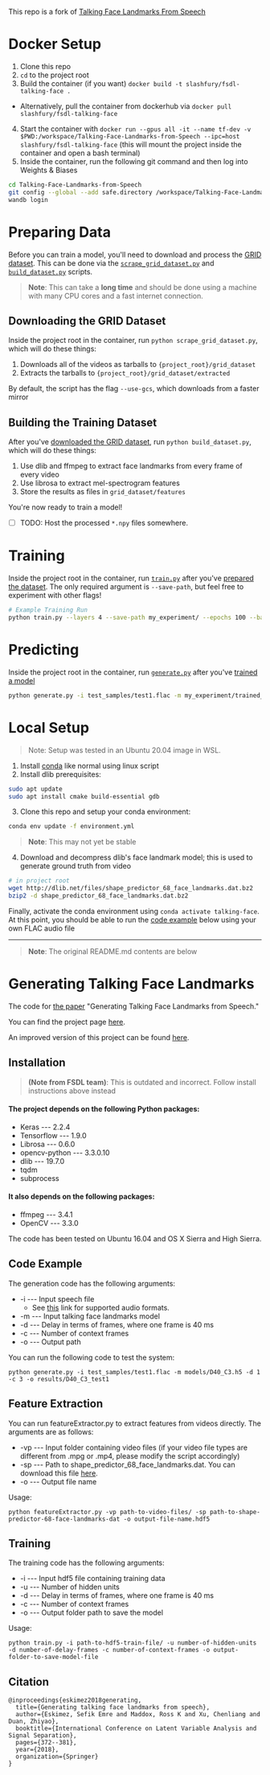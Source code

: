 This repo is a fork of [Talking Face Landmarks From Speech](https://github.com/eeskimez/Talking-Face-Landmarks-from-Speech)

# Docker Setup
1. Clone this repo
2. `cd` to the project root
3. Build the container (if you want) `docker build -t slashfury/fsdl-talking-face .`
  * Alternatively, pull the container from dockerhub via `docker pull slashfury/fsdl-talking-face`
4. Start the container with `docker run --gpus all -it --name tf-dev -v $PWD:/workspace/Talking-Face-Landmarks-from-Speech --ipc=host slashfury/fsdl-talking-face` (this will mount the project inside the container and open a bash terminal)
5. Inside the container, run the following git command and then log into Weights & Biases
``` bash
cd Talking-Face-Landmarks-from-Speech
git config --global --add safe.directory /workspace/Talking-Face-Landmarks-from-Speech
wandb login
```

# Preparing Data

Before you can train a model, you'll need to download and process the [GRID dataset](https://spandh.dcs.shef.ac.uk//gridcorpus/). This can be done via the [`scrape_grid_dataset.py`](scrape_grid_dataset.py) and [`build_dataset.py`](build_dataset.py) scripts. 

> **Note**: This can take a **long time** and should be done using a machine with many CPU cores and a fast internet connection.

## Downloading the GRID Dataset

Inside the project root in the container, run `python scrape_grid_dataset.py`, which will do these things:

1. Downloads all of the videos as tarballs to `{project_root}/grid_dataset`
2. Extracts the tarballs to `{project_root}/grid_dataset/extracted`

By default, the script has the flag `--use-gcs`, which downloads from a faster mirror

## Building the Training Dataset

After you've [downloaded the GRID dataset](#downloading-the-grid-dataset), run `python build_dataset.py`, which will do these things:

1. Use dlib and ffmpeg to extract face landmarks from every frame of every video
2. Use librosa to extract mel-spectrogram features
3. Store the results as files in `grid_dataset/features`

You're now ready to train a model!

-  [ ] TODO: Host the processed `*.npy` files somewhere. 

# Training

Inside the project root in the container, run [`train.py`](train.py) after you've [prepared the dataset](#preparing-data). The only required argument is `--save-path`, but feel free to experiment with other flags!

``` bash
# Example Training Run
python train.py --layers 4 --save-path my_experiment/ --epochs 100 --batch-size 256
```

# Predicting

Inside the project root in the container, run [`generate.py`](generate.py) after you've [trained a model](#training)

``` bash
python generate.py -i test_samples/test1.flac -m my_experiment/trained_model.ckpt -d 0 -c 0 -o output_dir
```


# Local Setup
> Note: Setup was tested in an Ubuntu 20.04 image in WSL.

1. Install [conda](https://docs.conda.io/en/latest/miniconda.html) like normal using linux script
2. Install dlib prerequisites:
``` bash
sudo apt update
sudo apt install cmake build-essential gdb
```
3. Clone this repo and setup your conda environment:
``` bash
conda env update -f environment.yml
```
>**Note**: This may not yet be stable
4. Download and decompress dlib's face landmark model; this is used to generate ground truth from video
``` bash
# in project root
wget http://dlib.net/files/shape_predictor_68_face_landmarks.dat.bz2
bzip2 -d shape_predictor_68_face_landmarks.dat.bz2
```

Finally, activate the conda environment using `conda activate talking-face`. At this point, you should be able to run the [code example](#code-example) below using your own FLAC audio file

---

> **Note**: The original README.md contents are below
# Generating Talking Face Landmarks

The code for [the paper](https://link.springer.com/chapter/10.1007/978-3-319-93764-9_35) "Generating Talking Face Landmarks from Speech."

You can find the project page [here](http://www2.ece.rochester.edu/projects/air/projects/talkingface.html).

An improved version of this project can be found [here](http://www2.ece.rochester.edu/projects/air/projects/3Dtalkingface.html).

## Installation

> **(Note from FSDL team)**: This is outdated and incorrect. Follow install instructions above instead
#### The project depends on the following Python packages:

* Keras --- 2.2.4
* Tensorflow --- 1.9.0
* Librosa --- 0.6.0
* opencv-python --- 3.3.0.10
* dlib --- 19.7.0
* tqdm 
* subprocess

#### It also depends on the following packages:
* ffmpeg --- 3.4.1
* OpenCV --- 3.3.0

The code has been tested on Ubuntu 16.04 and OS X Sierra and High Sierra. 

## Code Example

The generation code has the following arguments:

* -i --- Input speech file
    * See [this](http://librosa.github.io/librosa/generated/librosa.core.load.html#librosa.core.load) link for supported audio formats.
* -m --- Input talking face landmarks model 
* -d --- Delay in terms of frames, where one frame is 40 ms
* -c --- Number of context frames
* -o --- Output path

You can run the following code to test the system:

```
python generate.py -i test_samples/test1.flac -m models/D40_C3.h5 -d 1 -c 3 -o results/D40_C3_test1
```
## Feature Extraction

You can run featureExtractor.py to extract features from videos directly. The arguments are as follows:

* -vp --- Input folder containing video files (if your video file types are different from .mpg or .mp4, please modify the script accordingly)
* -sp --- Path to shape_predictor_68_face_landmarks.dat. You can download this file [here](https://github.com/AKSHAYUBHAT/TensorFace/blob/master/openface/models/dlib/shape_predictor_68_face_landmarks.dat).
* -o --- Output file name

Usage: 

```
python featureExtractor.py -vp path-to-video-files/ -sp path-to-shape-predictor-68-face-landmarks-dat -o output-file-name.hdf5
```

## Training

The training code has the following arguments:

* -i --- Input hdf5 file containing training data
* -u --- Number of hidden units
* -d --- Delay in terms of frames, where one frame is 40 ms
* -c --- Number of context frames
* -o --- Output folder path to save the model

Usage:

```
python train.py -i path-to-hdf5-train-file/ -u number-of-hidden-units -d number-of-delay-frames -c number-of-context-frames -o output-folder-to-save-model-file
```

## Citation

```
@inproceedings{eskimez2018generating,
  title={Generating talking face landmarks from speech},
  author={Eskimez, Sefik Emre and Maddox, Ross K and Xu, Chenliang and Duan, Zhiyao},
  booktitle={International Conference on Latent Variable Analysis and Signal Separation},
  pages={372--381},
  year={2018},
  organization={Springer}
}
```